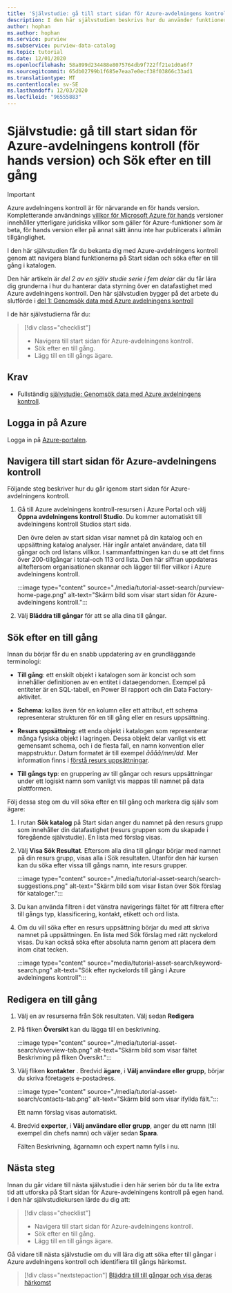```yaml
---
title: 'Självstudie: gå till start sidan för Azure-avdelningens kontroll och Sök efter en till gång'
description: I den här självstudien beskrivs hur du använder funktioner på Start sidan för Azure-avdelningens kontroll och söker i katalogen.
author: hophan
ms.author: hophan
ms.service: purview
ms.subservice: purview-data-catalog
ms.topic: tutorial
ms.date: 12/01/2020
ms.openlocfilehash: 58a899d234488e8075764db9f722ff21e1d0a6f7
ms.sourcegitcommit: 65db02799b1f685e7eaa7e0ecf38f03866c33ad1
ms.translationtype: MT
ms.contentlocale: sv-SE
ms.lasthandoff: 12/03/2020
ms.locfileid: "96555883"
---
```

# <a name="tutorial-navigate-the-azure-purview-preview-home-page-and-search-for-an-asset"></a>Självstudie: gå till start sidan för Azure-avdelningens kontroll (för hands version) och Sök efter en till gång

> [!IMPORTANT]
> Azure avdelningens kontroll är för närvarande en för hands version. Kompletterande användnings [villkor för Microsoft Azure för hands](https://azure.microsoft.com/support/legal/preview-supplemental-terms/) versioner innehåller ytterligare juridiska villkor som gäller för Azure-funktioner som är beta, för hands version eller på annat sätt ännu inte har publicerats i allmän tillgänglighet.

I den här självstudien får du bekanta dig med Azure-avdelningens kontroll genom att navigera bland funktionerna på Start sidan och söka efter en till gång i katalogen.

Den här artikeln är *del 2 av en själv studie serie i fem delar* där du får lära dig grunderna i hur du hanterar data styrning över en datafastighet med Azure avdelningens kontroll. Den här självstudien bygger på det arbete du slutförde i [del 1: Genomsök data med Azure avdelningens kontroll](tutorial-scan-data.md)

I de här självstudierna får du:

> [!div class="checklist"]
>
> * Navigera till start sidan för Azure-avdelningens kontroll.
> * Sök efter en till gång.
> * Lägg till en till gångs ägare.

## <a name="prerequisites"></a>Krav

* Fullständig [självstudie: Genomsök data med Azure avdelningens kontroll](tutorial-scan-data.md).

## <a name="sign-in-to-azure"></a>Logga in på Azure

Logga in på [Azure-portalen](https://portal.azure.com).

## <a name="navigate-the-azure-purview-home-page"></a>Navigera till start sidan för Azure-avdelningens kontroll

Följande steg beskriver hur du går igenom start sidan för Azure-avdelningens kontroll.

1. Gå till Azure avdelningens kontroll-resursen i Azure Portal och välj **Öppna avdelningens kontroll Studio**. Du kommer automatiskt till avdelningens kontroll Studios start sida.

   Den övre delen av start sidan visar namnet på din katalog och en uppsättning katalog analyser. Här ingår antalet användare, data till gångar och ord listans villkor. I sammanfattningen kan du se att det finns över 200-tillgångar i total-och 113 ord lista. Den här siffran uppdateras allteftersom organisationen skannar och lägger till fler villkor i Azure avdelningens kontroll.

   :::image type="content" source="./media/tutorial-asset-search/purview-home-page.png" alt-text="Skärm bild som visar start sidan för Azure-avdelningens kontroll.":::

1. Välj **Bläddra till gångar** för att se alla dina till gångar.

## <a name="search-for-an-asset"></a>Sök efter en till gång

Innan du börjar får du en snabb uppdatering av en grundläggande terminologi:

* **Till gång**: ett enskilt objekt i katalogen som är koncist och som innehåller definitionen av en entitet i dataegendomen. Exempel på entiteter är en SQL-tabell, en Power BI rapport och din Data Factory-aktivitet.
  
* **Schema**: kallas även för en kolumn eller ett attribut, ett schema representerar strukturen för en till gång eller en resurs uppsättning.

* **Resurs uppsättning**: ett enda objekt i katalogen som representerar många fysiska objekt i lagringen. Dessa objekt delar vanligt vis ett gemensamt schema, och i de flesta fall, en namn konvention eller mappstruktur. Datum formatet är till exempel *åååå/mm/dd*. Mer information finns i [förstå resurs uppsättningar](concept-resource-sets.md).

* **Till gångs typ**: en gruppering av till gångar och resurs uppsättningar under ett logiskt namn som vanligt vis mappas till namnet på data plattformen.

Följ dessa steg om du vill söka efter en till gång och markera dig själv som ägare:

1. I rutan **Sök katalog** på Start sidan anger du namnet på den resurs grupp som innehåller din datafastighet (resurs gruppen som du skapade i föregående självstudie). En lista med förslag visas.

1. Välj **Visa Sök Resultat**. Eftersom alla dina till gångar börjar med namnet på din resurs grupp, visas alla i Sök resultaten. Utanför den här kursen kan du söka efter vissa till gångs namn, inte resurs grupper.

    :::image type="content" source="./media/tutorial-asset-search/search-suggestions.png" alt-text="Skärm bild som visar listan över Sök förslag för kataloger.":::

1. Du kan använda filtren i det vänstra navigerings fältet för att filtrera efter till gångs typ, klassificering, kontakt, etikett och ord lista.

1. Om du vill söka efter en resurs uppsättning börjar du med att skriva namnet på uppsättningen. En lista med Sök förslag med rätt nyckelord visas. Du kan också söka efter absoluta namn genom att placera dem inom citat tecken.

   :::image type="content" source="media/tutorial-asset-search/keyword-search.png" alt-text="Sök efter nyckelords till gång i Azure avdelningens kontroll":::

## <a name="edit-an-asset"></a>Redigera en till gång

1. Välj en av resurserna från Sök resultaten. Välj sedan **Redigera**

1. På fliken **Översikt** kan du lägga till en beskrivning.

    :::image type="content" source="./media/tutorial-asset-search/overview-tab.png" alt-text="Skärm bild som visar fältet Beskrivning på fliken Översikt.":::

1. Välj fliken **kontakter** . Bredvid **ägare**, i **Välj användare eller grupp**, börjar du skriva företagets e-postadress.

    :::image type="content" source="./media/tutorial-asset-search/contacts-tab.png" alt-text="Skärm bild som visar ifyllda fält.":::

    Ett namn förslag visas automatiskt.

1. Bredvid **experter**, i **Välj användare eller grupp**, anger du ett namn (till exempel din chefs namn) och väljer sedan **Spara**.

    Fälten Beskrivning, ägarnamn och expert namn fylls i nu.

## <a name="next-steps"></a>Nästa steg

Innan du går vidare till nästa självstudie i den här serien bör du ta lite extra tid att utforska på Start sidan för Azure-avdelningens kontroll på egen hand. I den här självstudiekursen lärde du dig att:

> [!div class="checklist"]
>
> * Navigera till start sidan för Azure-avdelningens kontroll.
> * Sök efter en till gång.
> * Lägg till en till gångs ägare.

Gå vidare till nästa självstudie om du vill lära dig att söka efter till gångar i Azure avdelningens kontroll och identifiera till gångs härkomst.

> [!div class="nextstepaction"]
> [Bläddra till till gångar och visa deras härkomst](tutorial-browse-and-view-lineage.md)
